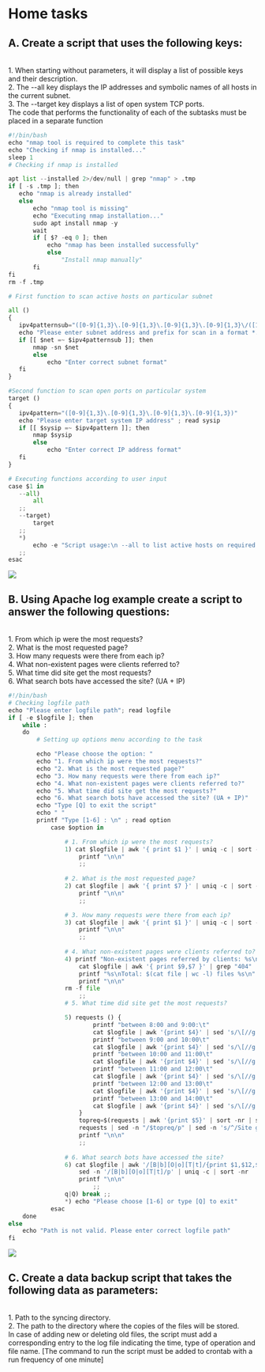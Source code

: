   <head>
    <meta charset="UTF-8">
    <link rel="stylesheet" href="essets/Css/style.css">
</head>
    <div class="starter-template">
      <h1>Home tasks</h1>
      <head>
    <meta charset="UTF-8">
    <link rel="stylesheet" href="essets/Css/style.css">

<h2>A. Create a script that uses the following keys:</h2></br>
1. When starting without parameters, it will display a list of possible keys and their description.</br>
2. The --all key displays the IP addresses and symbolic names of all hosts in the current subnet.</br>
3. The --target key displays a list of open system TCP ports.</br>
   The code that performs the functionality of each of the subtasks must be placed in a separate function
  
 ```python
 #!/bin/bash
echo "nmap tool is required to complete this task"
echo "Checking if nmap is installed..."
sleep 1
# Checking if nmap is installed

apt list --installed 2>/dev/null | grep "nmap" > .tmp
if [ -s .tmp ]; then
    echo "nmap is already installed"
    else
        echo "nmap tool is missing"
        echo "Executing nmap installation..."
        sudo apt install nmap -y
        wait
        if [ $? -eq 0 ]; then
            echo "nmap has been installed successfully"
            else
                "Install nmap manually"
        fi
fi 
rm -f .tmp

# First function to scan active hosts on particular subnet

all ()
{
    ipv4patternsub="([0-9]{1,3}\.[0-9]{1,3}\.[0-9]{1,3}\.[0-9]{1,3}\/([1-2][0-9]|[3][0-1]))"
    echo "Please enter subnet address and prefix for scan in a format *.*.*.*/* :" ; read net
    if [[ $net =~ $ipv4patternsub ]]; then
        nmap -sn $net
        else
            echo "Enter correct subnet format"
    fi
}

#Second function to scan open ports on particular system
target ()
{
    ipv4pattern="([0-9]{1,3}\.[0-9]{1,3}\.[0-9]{1,3}\.[0-9]{1,3})"
    echo "Please enter target system IP address" ; read sysip
    if [[ $sysip =~ $ipv4pattern ]]; then
        nmap $sysip
        else 
            echo "Enter correct IP address format"
    fi
}

# Executing functions according to user input
case $1 in
    --all)
        all
    ;;
    --target)
        target
    ;;
    *)
        echo -e "Script usage:\n --all to list active hosts on required subnet\n --target to list open ports on required host"
    ;;
esac 
 ```


<img src="https://github.com/korotetskiy/img/blob/main/bash_a.png">
 
 <head>
    <meta charset="UTF-8">
    <link rel="stylesheet" href="essets/Css/style.css">
</head>
<h2>B. Using Apache log example create a script to answer the following questions:</h2></br>
1. From which ip were the most requests?</br>
2. What is the most requested page?</br>
3. How many requests were there from each ip?</br>
4. What non-existent pages were clients referred to?</br>
5. What time did site get the most requests?</br>
6. What search bots have accessed the site? (UA + IP)</br>

```python
#!/bin/bash
# Checking logfile path
echo "Please enter logfile path"; read logfile
if [ -e $logfile ]; then
    while :
    do
        # Setting up options menu according to the task

        echo "Please choose the option: "
        echo "1. From which ip were the most requests?"
        echo "2. What is the most requested page?"
        echo "3. How many requests were there from each ip?"
        echo "4. What non-existent pages were clients referred to?"
        echo "5. What time did site get the most requests?"
        echo "6. What search bots have accessed the site? (UA + IP)"
        echo "Type [Q] to exit the script"
        echo " "
        printf "Type [1-6] : \n" ; read option
            case $option in

                # 1. From which ip were the most requests?
                1) cat $logfile | awk '{ print $1 }' | uniq -c | sort -nr | head -5
                    printf "\n\n"
                    ;; 
                
                # 2. What is the most requested page?
                2) cat $logfile | awk '{ print $7 }' | uniq -c | sort -nr | head -3
                    printf "\n\n"
                    ;;

                # 3. How many requests were there from each ip?
                3) cat $logfile | awk '{ print $1 }' | uniq -c | sort -nr | awk '{ print $1 " " "requests" " " "from:" " " $2 }'
                    printf "\n\n"
                    ;;
                
                # 4. What non-existent pages were clients referred to?
                4) printf "Non-existent pages referred by clients: %s\n\n"
                    cat $logfile | awk '{ print $9,$7 }' | grep "404" | awk '{ print $2 }' | tee file
                    printf "%s\nTotal: $(cat file | wc -l) files %s\n"
                    printf "\n\n"
                rm -f file
                    ;;
                # 5. What time did site get the most requests?

                5) requests () {
                        printf "between 8:00 and 9:00:\t"
                        cat $logfile | awk '{print $4}' | sed 's/\[//g' | sed -n '/25\/Apr\/2017\:08./ p' | printf "`wc -l` requests\n"
                        printf "between 9:00 and 10:00\t"
                        cat $logfile | awk '{print $4}' | sed 's/\[//g' | sed -n '/25\/Apr\/2017\:09./ p' | printf "`wc -l` requests\n"
                        printf "between 10:00 and 11:00\t"
                        cat $logfile | awk '{print $4}' | sed 's/\[//g' | sed -n '/25\/Apr\/2017\:10./ p' | printf "`wc -l` requests\n"
                        printf "between 11:00 and 12:00\t"
                        cat $logfile | awk '{print $4}' | sed 's/\[//g' | sed -n '/25\/Apr\/2017\:11./ p' | printf "`wc -l` requests\n"
                        printf "between 12:00 and 13:00\t"
                        cat $logfile | awk '{print $4}' | sed 's/\[//g' | sed -n '/25\/Apr\/2017\:12./ p' | printf "`wc -l` requests\n"
                        printf "between 13:00 and 14:00\t"
                        cat $logfile | awk '{print $4}' | sed 's/\[//g' | sed -n '/25\/Apr\/2017\:13./ p' | printf "`wc -l` requests\n"
                    }
                    topreq=$(requests | awk '{print $5}' | sort -nr | sed -n '1 p')
                    requests | sed -n "/$topreq/p" | sed -n 's/^/Site got most requests /p' | sed -n 's/and [0-9][0-9]\:00/&\-/p'
                    printf "\n\n"
                    ;; 
                
                # 6. What search bots have accessed the site?
                6) cat $logfile | awk '/[B|b][O|o][T|t]/{print $1,$12,$13,$14,$15,$16,$17}'  | sed 's/\(\"Mozilla\/5\.0\|(compatible\;\|Linux x86\_64\)//g' | \
                    sed -n '/[B|b][O|o][T|t]/p' | uniq -c | sort -nr
                    printf "\n\n"
                        ;;
                q|Q) break ;;
                *) echo "Please choose [1-6] or type [Q] to exit"
            esac
    done  
else
    echo "Path is not valid. Please enter correct logfile path"
fi
```
<img src="https://github.com/korotetskiy/img/blob/main/bash_b.png">
<head>
    <meta charset="UTF-8">
    <link rel="stylesheet" href="essets/Css/style.css">
</head>
<h2>C. Create a data backup script that takes the following data as parameters:</h2></br>
1. Path to the syncing directory.</br>
2. The path to the directory where the copies of the files will be stored.</br>
In case of adding new or deleting old files, the script must add a corresponding entry to the log file
indicating the time, type of operation and file name. [The command to run the script must be added to
crontab with a run frequency of one minute] </br>    

```

```

    
    

